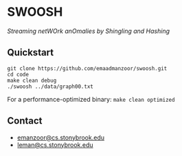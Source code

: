# SWOOSH
*Streaming netWOrk anOmalies by Shingling and Hashing*

## Quickstart

```
git clone https://github.com/emaadmanzoor/swoosh.git
cd code
make clean debug
./swoosh ../data/graph00.txt
```

For a performance-optimized binary: `make clean optimized`

## Contact

   * emanzoor@cs.stonybrook.edu
   * leman@cs.stonybrook.edu
